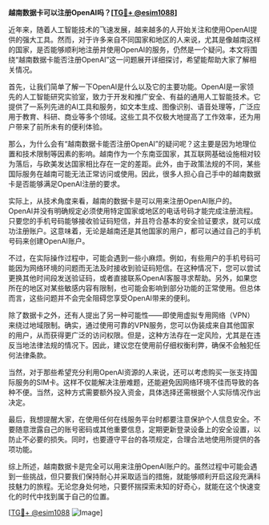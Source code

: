 **越南数据卡可以注册OpenAI吗？[[TG💪+ @esim1088](https://t.me/s/esim1088)]**

近年来，随着人工智能技术的飞速发展，越来越多的人开始关注和使用OpenAI提供的强大工具。然而，对于许多来自不同国家和地区的人来说，尤其是像越南这样的国家，是否能够顺利地注册并使用OpenAI的服务，仍然是一个疑问。本文将围绕“越南数据卡能否注册OpenAI”这一问题展开详细探讨，希望能帮助大家了解相关情况。

首先，让我们简单了解一下OpenAI是什么以及它的主要功能。OpenAI是一家领先的人工智能研究实验室，致力于开发和推广安全、有益的通用人工智能技术。它提供了一系列先进的AI工具和服务，如文本生成、图像识别、语音处理等，广泛应用于教育、科研、商业等多个领域。这些工具不仅极大地提高了工作效率，还为用户带来了前所未有的便利体验。

那么，为什么会有“越南数据卡能否注册OpenAI”的疑问呢？这主要是因为地理位置和技术限制等因素的影响。越南作为一个东南亚国家，其互联网基础设施相对较为落后，与欧美发达国家相比存在一定的差距。此外，由于政策法规的不同，某些国际服务在越南可能无法正常访问或使用。因此，很多人担心自己手中的越南数据卡是否能够满足OpenAI注册的要求。

实际上，从技术角度来看，越南的数据卡是可以用来注册OpenAI账户的。OpenAI并没有明确规定必须使用特定国家或地区的电话号码才能完成注册流程。只要您的手机号码能够接收验证码短信，并且符合基本的安全验证要求，就可以成功注册账户。这意味着，无论是越南还是其他国家的用户，都可以通过自己的手机号码来创建OpenAI账户。

不过，在实际操作过程中，可能会遇到一些小麻烦。例如，有些用户的手机号码可能因为网络环境的问题而无法及时接收到验证码短信。在这种情况下，您可以尝试更换其他时间段发送验证码，或者直接联系OpenAI客服寻求帮助。另外，如果您所在的地区对某些敏感内容有限制，也可能会影响到部分功能的正常使用。但总体而言，这些问题并不会完全阻碍您享受OpenAI带来的便利。

除了数据卡之外，还有人提出了另一种可能性——即使用虚拟专用网络（VPN）来绕过地域限制。确实，通过使用可靠的VPN服务，您可以伪装成来自其他国家的用户，从而获得更广泛的访问权限。但是，这种方法存在一定风险，尤其是在违反当地法律法规的情况下。因此，建议您在使用前仔细权衡利弊，确保不会触犯任何法律条款。

当然，对于那些希望充分利用OpenAI资源的人来说，还可以考虑购买一张支持国际服务的SIM卡。这样不仅能解决注册难题，还能避免因网络环境不佳而导致的各种不便。当然，这种方式需要额外投入资金，具体选择还需根据个人实际情况作出决定。

最后，我想提醒大家，在使用任何在线服务平台时都要注意保护个人信息安全。不要随意泄露自己的账号密码或其他重要信息，定期更新登录设备上的安全设置，以防止不必要的损失。同时，也要遵守平台的各项规定，合理合法地使用所提供的各项功能。

综上所述，越南数据卡是完全可以用来注册OpenAI账户的。虽然过程中可能会遇到一些挑战，但只要我们保持耐心并采取适当的措施，就能够顺利开启这段充满科技魅力的旅程。无论您身处何地，只要怀揣探索未知的好奇心，就能在这个快速变化的时代中找到属于自己的位置。

[[TG💪+ @esim1088](https://t.me/s/esim1088) ![Image](https://i.postimg.cc/4NQfJmqS/Snipaste-2025-05-13-00-14-12.png)]